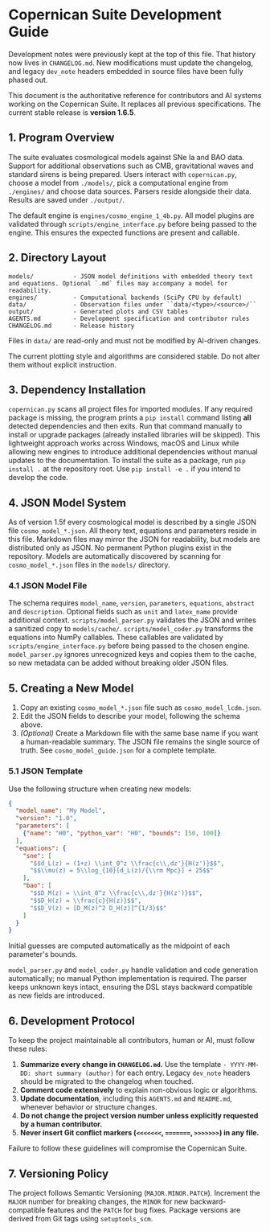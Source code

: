 # Copernican Suite Development Guide

Development notes were previously kept at the top of this file. That history now
lives in `CHANGELOG.md`. New modifications must update the changelog, and legacy
`dev_note` headers embedded in source files have been fully phased out.

This document is the authoritative reference for contributors and AI systems working on the Copernican Suite. It replaces all previous specifications. The current stable release is **version 1.6.5**.

## 1. Program Overview
The suite evaluates cosmological models against SNe Ia and BAO data. Support for
additional observations such as CMB, gravitational waves and standard sirens is
being prepared. Users interact with `copernican.py`, choose a model from
`./models/`, pick a computational engine from `./engines/` and choose data
sources. Parsers reside alongside their data. Results are saved under
`./output/`.

The default engine is `engines/cosmo_engine_1_4b.py`. All model plugins are validated
through `scripts/engine_interface.py` before being passed to the engine. This
ensures the expected functions are present and callable.

## 2. Directory Layout
```
models/           - JSON model definitions with embedded theory text and equations. Optional `.md` files may accompany a model for readability.
engines/          - Computational backends (SciPy CPU by default)
data/             - Observation files under ``data/<type>/<source>/``
output/           - Generated plots and CSV tables
AGENTS.md         - Development specification and contributor rules
CHANGELOG.md      - Release history
```
Files in `data/` are read-only and must not be modified by AI-driven changes.

The current plotting style and algorithms are considered stable. Do not alter
them without explicit instruction.

## 3. Dependency Installation
`copernican.py` scans all project files for imported modules. If any required
package is missing, the program prints a `pip install` command listing **all**
detected dependencies and then exits. Run that command manually to install or
upgrade packages (already installed libraries will be skipped). This
lightweight approach works across Windows, macOS and Linux while allowing new
engines to introduce additional dependencies without manual updates to the
documentation.
To install the suite as a package, run `pip install .` at the repository root. Use `pip install -e .` if you intend to develop the code.

## 4. JSON Model System
As of version 1.5f every cosmological model is described by a single JSON file
`cosmo_model_*.json`. All theory text, equations and parameters reside in this
file. Markdown files may mirror the JSON for readability, but models are
distributed only as JSON. No permanent Python plugins exist in the repository.
Models are automatically discovered
by scanning for `cosmo_model_*.json` files in the `models/` directory.

### 4.1 JSON Model File
The schema requires `model_name`, `version`, `parameters`, `equations`, `abstract` and `description`.
Optional fields such as `unit` and `latex_name` provide additional context.
`scripts/model_parser.py` validates the JSON and writes a sanitized copy to
`models/cache/`. `scripts/model_coder.py` transforms the equations into NumPy
callables. These callables are validated by `scripts/engine_interface.py` before
being passed to the chosen engine.
`model_parser.py` ignores unrecognized keys and copies them to the cache, so
new metadata can be added without breaking older JSON files.

## 5. Creating a New Model
1. Copy an existing `cosmo_model_*.json` file such as `cosmo_model_lcdm.json`.
2. Edit the JSON fields to describe your model, following the schema above.
3. *(Optional)* Create a Markdown file with the same base name if you want a
   human-readable summary. The JSON file remains the single source of truth.
See `cosmo_model_guide.json` for a complete template.

### 5.1 JSON Template
Use the following structure when creating new models:

```json
{
  "model_name": "My Model",
  "version": "1.0",
  "parameters": [
    {"name": "H0", "python_var": "H0", "bounds": [50, 100]}
  ],
  "equations": {
    "sne": [
      "$$d_L(z) = (1+z) \\int_0^z \\frac{c\\,dz'}{H(z')}$$",
      "$$\\mu(z) = 5\\log_{10}[d_L(z)/{\\rm Mpc}] + 25$$"
    ],
    "bao": [
      "$$D_M(z) = \\int_0^z \\frac{c\\,dz'}{H(z')}$$",
      "$$D_H(z) = \\frac{c}{H(z)}$$",
      "$$D_V(z) = [D_M(z)^2 D_H(z)]^{1/3}$$"
    ]
  }
}
```
Initial guesses are computed automatically as the midpoint of each
parameter's bounds.

`model_parser.py` and `model_coder.py` handle validation and code generation
automatically; no manual Python implementation is required.
The parser keeps unknown keys intact, ensuring the DSL stays backward
compatible as new fields are introduced.

## 6. Development Protocol
To keep the project maintainable all contributors, human or AI, must follow these rules:
1. **Summarize every change in `CHANGELOG.md`.** Use the template `- YYYY-MM-DD: short summary (author)` for each entry. Legacy `dev_note` headers should be migrated to the changelog when touched.
2. **Comment code extensively** to explain non-obvious logic or algorithms.
3. **Update documentation**, including this `AGENTS.md` and `README.md`, whenever behavior or structure changes.
4. **Do not change the project version number unless explicitly requested by a human contributor.**
5. **Never insert Git conflict markers (`<<<<<<<`, `=======`, `>>>>>>>`) in any file.**

Failure to follow these guidelines will compromise the Copernican Suite.

## 7. Versioning Policy
The project follows Semantic Versioning (`MAJOR.MINOR.PATCH`). Increment the
`MAJOR` number for breaking changes, the `MINOR` for new backward-compatible
features and the `PATCH` for bug fixes. Package versions are derived from Git
tags using `setuptools_scm`.
